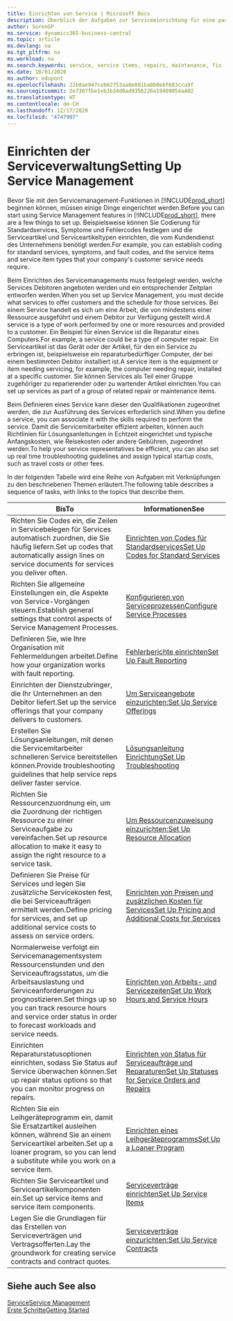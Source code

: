 ```yaml
---
title: Einrichten von Service | Microsoft Docs
description: Überblick der Aufgaben zur Serviceeinrichtung für eine passende Serviceverwaltungsmethode für Ihre Organisation.
author: SorenGP
ms.service: dynamics365-business-central
ms.topic: article
ms.devlang: na
ms.tgt_pltfrm: na
ms.workload: na
ms.search.keywords: service, service items, repairs, maintenance, fix
ms.date: 10/01/2020
ms.author: edupont
ms.openlocfilehash: 22b8ae947ceb82753aa0e881ba8b0ebf603cca9f
ms.sourcegitcommit: 2e7307fbe1eb3b34d0ad9356226a19409054a402
ms.translationtype: HT
ms.contentlocale: de-CH
ms.lasthandoff: 12/17/2020
ms.locfileid: "4747907"
---
```

# <a name="setting-up-service-management"></a><span data-ttu-id="b1429-103">Einrichten der Serviceverwaltung</span><span class="sxs-lookup"><span data-stu-id="b1429-103">Setting Up Service Management</span></span>
<span data-ttu-id="b1429-104">Bevor Sie mit den Servicemanagement-Funktionen in [!INCLUDE[prod_short](includes/prod_short.md)] beginnen können, müssen einige Dinge eingerichtet werden.</span><span class="sxs-lookup"><span data-stu-id="b1429-104">Before you can start using Service Management features in [!INCLUDE[prod_short](includes/prod_short.md)], there are a few things to set up.</span></span> <span data-ttu-id="b1429-105">Beispielsweise können Sie Codierung für Standardservices, Symptome und Fehlercodes festlegen und die Serviceartikel und Serviceartikeltypen einrichten, die vom Kundendienst des Unternehmens benötigt werden.</span><span class="sxs-lookup"><span data-stu-id="b1429-105">For example, you can establish coding for standard services, symptoms, and fault codes, and the service items and service item types that your company's customer service needs require.</span></span>  

<span data-ttu-id="b1429-106">Beim Einrichten des Servicemanagements muss festgelegt werden, welche Services Debitoren angeboten werden und ein entsprechender Zeitplan entworfen werden.</span><span class="sxs-lookup"><span data-stu-id="b1429-106">When you set up Service Management, you must decide what services to offer customers and the schedule for those services.</span></span> <span data-ttu-id="b1429-107">Bei einem Service handelt es sich um eine Arbeit, die von mindestens einer Ressource ausgeführt und einem Debitor zur Verfügung gestellt wird.</span><span class="sxs-lookup"><span data-stu-id="b1429-107">A service is a type of work performed by one or more resources and provided to a customer.</span></span> <span data-ttu-id="b1429-108">Ein Beispiel für einen Service ist die Reparatur eines Computers.</span><span class="sxs-lookup"><span data-stu-id="b1429-108">For example, a service could be a type of computer repair.</span></span> <span data-ttu-id="b1429-109">Ein Serviceartikel ist das Gerät oder der Artikel, für den ein Service zu erbringen ist, beispielsweise ein reparaturbedürftiger Computer, der bei einem bestimmten Debitor installiert ist.</span><span class="sxs-lookup"><span data-stu-id="b1429-109">A service item is the equipment or item needing servicing, for example, the computer needing repair, installed at a specific customer.</span></span> <span data-ttu-id="b1429-110">Sie können Services als Teil einer Gruppe zugehöriger zu reparierender oder zu wartender Artikel einrichten.</span><span class="sxs-lookup"><span data-stu-id="b1429-110">You can set up services as part of a group of related repair or maintenance items.</span></span>  
  
<span data-ttu-id="b1429-111">Beim Definieren eines Service kann dieser den Qualifikationen zugeordnet werden, die zur Ausführung des Services erforderlich sind.</span><span class="sxs-lookup"><span data-stu-id="b1429-111">When you define a service, you can associate it with the skills required to perform the service.</span></span> <span data-ttu-id="b1429-112">Damit die Servicemitarbeiter effizient arbeiten, können auch Richtlinien für Lösungsanleitungen in Echtzeit eingerichtet und typische Anfangskosten, wie Reisekosten oder andere Gebühren, zugeordnet werden.</span><span class="sxs-lookup"><span data-stu-id="b1429-112">To help your service representatives be efficient, you can also set up real time troubleshooting guidelines and assign typical startup costs, such as travel costs or other fees.</span></span>  

<span data-ttu-id="b1429-113">In der folgenden Tabelle wird eine Reihe von Aufgaben mit Verknüpfungen zu den beschriebenen Themen erläutert.</span><span class="sxs-lookup"><span data-stu-id="b1429-113">The following table describes a sequence of tasks, with links to the topics that describe them.</span></span>  
  
| <span data-ttu-id="b1429-114">Bis</span><span class="sxs-lookup"><span data-stu-id="b1429-114">To</span></span> | <span data-ttu-id="b1429-115">Informationen</span><span class="sxs-lookup"><span data-stu-id="b1429-115">See</span></span> |
| --- | --- |
| <span data-ttu-id="b1429-116">Richten Sie Codes ein, die Zeilen in Servicebelegen für Services automatisch zuordnen, die Sie häufig liefern.</span><span class="sxs-lookup"><span data-stu-id="b1429-116">Set up codes that automatically assign lines on service documents for services you deliver often.</span></span> |[<span data-ttu-id="b1429-117">Einrichten von Codes für Standardservices</span><span class="sxs-lookup"><span data-stu-id="b1429-117">Set Up Codes for Standard Services</span></span>](service-how-setup-service-coding.md)|
| <span data-ttu-id="b1429-118">Richten Sie allgemeine Einstellungen ein, die Aspekte von Service-Vorgängen steuern.</span><span class="sxs-lookup"><span data-stu-id="b1429-118">Establish general settings that control aspects of Service Management Processes.</span></span>|[<span data-ttu-id="b1429-119">Konfigurieren von Serviceprozessen</span><span class="sxs-lookup"><span data-stu-id="b1429-119">Configure Service Processes</span></span>](service-setup-service-processes.md)|
| <span data-ttu-id="b1429-120">Definieren Sie, wie Ihre Organisation mit Fehlermeldungen arbeitet.</span><span class="sxs-lookup"><span data-stu-id="b1429-120">Define how your organization works with fault reporting.</span></span> |[<span data-ttu-id="b1429-121">Fehlerberichte einrichten</span><span class="sxs-lookup"><span data-stu-id="b1429-121">Set Up Fault Reporting</span></span>](service-how-setup-fault-reporting.md) |
| <span data-ttu-id="b1429-122">Einrichten der Dienstzubringer, die Ihr Unternehmen an den Debitor liefert.</span><span class="sxs-lookup"><span data-stu-id="b1429-122">Set up the service offerings that your company delivers to customers.</span></span>|[<span data-ttu-id="b1429-123">Um Serviceangebote einzurichten:</span><span class="sxs-lookup"><span data-stu-id="b1429-123">Set Up Service Offerings</span></span>](service-how-setup-service-offerings.md)|
| <span data-ttu-id="b1429-124">Erstellen Sie Lösungsanleitungen, mit denen die Servicemitarbeiter schnelleren Service bereitstellen können.</span><span class="sxs-lookup"><span data-stu-id="b1429-124">Provide troubleshooting guidelines that help service reps deliver faster service.</span></span> |[<span data-ttu-id="b1429-125">Lösungsanleitung Einrichtung</span><span class="sxs-lookup"><span data-stu-id="b1429-125">Set Up Troubleshooting</span></span>](service-how-setup-troubleshooting.md) |
| <span data-ttu-id="b1429-126">Richten Sie Ressourcenzuordnung ein, um die Zuordnung der richtigen Ressource zu einer Serviceaufgabe zu vereinfachen.</span><span class="sxs-lookup"><span data-stu-id="b1429-126">Set up resource allocation to make it easy to assign the right resource to a service task.</span></span> |[<span data-ttu-id="b1429-127">Um Ressourcenzuweisung einzurichten:</span><span class="sxs-lookup"><span data-stu-id="b1429-127">Set Up Resource Allocation</span></span>](service-how-setup-resource-allocation.md) |
| <span data-ttu-id="b1429-128">Definieren Sie Preise für Services und legen Sie zusätzliche Servicekosten fest, die bei Serviceaufträgen ermittelt werden.</span><span class="sxs-lookup"><span data-stu-id="b1429-128">Define pricing for services, and set up additional service costs to assess on service orders.</span></span> |[<span data-ttu-id="b1429-129">Einrichten von Preisen und zusätzlichen Kosten für Services</span><span class="sxs-lookup"><span data-stu-id="b1429-129">Set Up Pricing and Additional Costs for Services</span></span>](service-how-setup-service-costs-pricing.md)|
| <span data-ttu-id="b1429-130">Normalerweise verfolgt ein Servicemanagementsystem Ressourcenstunden und den Serviceauftragsstatus, um die Arbeitsauslastung und Serviceanforderungen zu prognostizieren.</span><span class="sxs-lookup"><span data-stu-id="b1429-130">Set things up so you can track resource hours and service order status in order to forecast workloads and service needs.</span></span>|[<span data-ttu-id="b1429-131">Einrichten von Arbeits- und Servicezeiten</span><span class="sxs-lookup"><span data-stu-id="b1429-131">Set Up Work Hours and Service Hours</span></span>](service-how-setup-work-service-hours.md)|
| <span data-ttu-id="b1429-132">Einrichten Reparaturstatusoptionen einrichten, sodass Sie Status auf Service überwachen können.</span><span class="sxs-lookup"><span data-stu-id="b1429-132">Set up repair status options so that you can monitor progress on repairs.</span></span> | [<span data-ttu-id="b1429-133">Einrichten von Status für Serviceaufträge und Reparaturen</span><span class="sxs-lookup"><span data-stu-id="b1429-133">Set Up Statuses for Service Orders and Repairs</span></span>](service-order-repair-status.md)|
| <span data-ttu-id="b1429-134">Richten Sie ein Leihgeräteprogramm ein, damit Sie Ersatzartikel ausleihen können, während Sie an einem Serviceartikel arbeiten.</span><span class="sxs-lookup"><span data-stu-id="b1429-134">Set up a loaner program, so you can lend a substitute while you work on a service item.</span></span> |[<span data-ttu-id="b1429-135">Einrichten eines Leihgeräteprogramms</span><span class="sxs-lookup"><span data-stu-id="b1429-135">Set Up a Loaner Program</span></span>](service-how-setup-loaner-program.md) |
| <span data-ttu-id="b1429-136">Richten Sie Serviceartikel und Serviceartikelkomponenten ein.</span><span class="sxs-lookup"><span data-stu-id="b1429-136">Set up service items and service item components.</span></span> |[<span data-ttu-id="b1429-137">Serviceverträge einrichten</span><span class="sxs-lookup"><span data-stu-id="b1429-137">Set Up Service Items</span></span>](service-how-setup-service-items.md) |
| <span data-ttu-id="b1429-138">Legen Sie die Grundlagen für das Erstellen von Serviceverträgen und Vertragsofferten.</span><span class="sxs-lookup"><span data-stu-id="b1429-138">Lay the groundwork for creating service contracts and contract quotes.</span></span> |[<span data-ttu-id="b1429-139">Serviceverträge einzurichten:</span><span class="sxs-lookup"><span data-stu-id="b1429-139">Set Up Service Contracts</span></span>](service-how-setup-service-contracts.md) |

## <a name="see-also"></a><span data-ttu-id="b1429-140">Siehe auch </span><span class="sxs-lookup"><span data-stu-id="b1429-140">See also</span></span>
[<span data-ttu-id="b1429-141">Service</span><span class="sxs-lookup"><span data-stu-id="b1429-141">Service Management</span></span>](service-service.md)  
[<span data-ttu-id="b1429-142">Erste Schritte</span><span class="sxs-lookup"><span data-stu-id="b1429-142">Getting Started</span></span>](product-get-started.md)  
